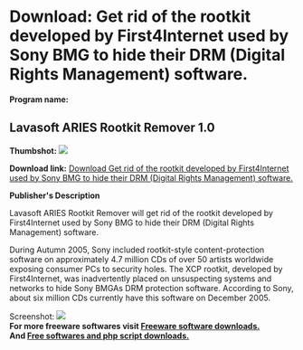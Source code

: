 # Download: Get rid of the rootkit developed by First4Internet used by Sony BMG to hide their DRM (Digital Rights Management) software.

**Program name:**

## Lavasoft ARIES Rootkit Remover 1.0

  
**Thumbshot:** ![](http://www.freewarefiles.com/screenshot/ariesrootkit_md.gif)   
  
**Download link:** [Download Get rid of the rootkit developed by First4Internet used by Sony BMG to hide their DRM (Digital Rights Management) software.](http://freesoftwares.boysofts.com/Lavasoft-ARIES-Rootkit-Remover_program_17442.html)  
  


**Publisher's Description**  
  


Lavasoft ARIES Rootkit Remover will get rid of the rootkit developed by First4Internet used by Sony BMG to hide their DRM (Digital Rights Management) software. 

During Autumn 2005, Sony included rootkit-style content-protection software on approximately 4.7 million CDs of over 50 artists worldwide exposing consumer PCs to security holes. The XCP rootkit, developed by First4Internet, was inadvertently placed on unsuspecting systems and networks to hide Sony BMGAs DRM protection software. According to Sony, about six million CDs currently have this software on December 2005.

  
  
Screenshot: ![](http://www.freewarefiles.com/screenshot/ariesrootkit.gif)   
**For more freeware softwares visit [Freeware software downloads.](http://freesoftwares.boysofts.com/)**   
**And [Free softwares and php script downloads.](http://www.boysofts.com/)**
